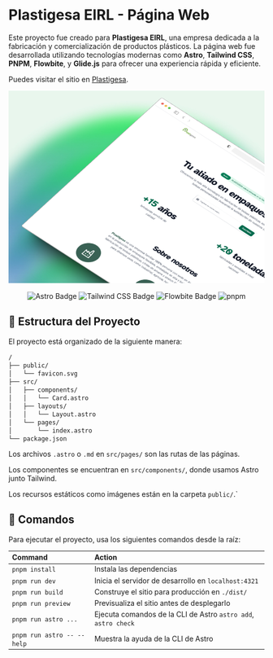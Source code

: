 # Plastigesa EIRL - Página Web

Este proyecto fue creado para **Plastigesa EIRL**, una empresa dedicada a la fabricación y comercialización de productos plásticos. La página web fue desarrollada utilizando tecnologías modernas como **Astro**, **Tailwind CSS**, **PNPM**, **Flowbite**, y **Glide.js** para ofrecer una experiencia rápida y eficiente.

Puedes visitar el sitio en [Plastigesa](https://plastigesa.netlify.app/).

<div align="center">
<a href="https://plastigesa.netlify.app/">
<img src="./public/mokup.png">
</a>
<p></p>
</div>

<div align="center">

![Astro Badge](https://img.shields.io/badge/Astro-FF3E00?logo=astro&logoColor=fff&style=flat)
![Tailwind CSS Badge](https://img.shields.io/badge/Tailwind%20CSS-06B6D4?logo=tailwindcss&logoColor=fff&style=flat)
![Flowbite Badge](https://img.shields.io/badge/Flowbite-0284c7?logo=flowbite&logoColor=fff&style=flat)
![pnpm](https://img.shields.io/badge/pnpm-f9ad00?logo=pnpm&logoColor=f9ad00&color=gray)



</div>

## 🚀 Estructura del Proyecto

El proyecto está organizado de la siguiente manera:

```text
/
├── public/
│   └── favicon.svg
├── src/
│   ├── components/
│   │   └── Card.astro
│   ├── layouts/
│   │   └── Layout.astro
│   └── pages/
│       └── index.astro
└── package.json
```

Los archivos `.astro` o `.md` en `src/pages/` son las rutas de las páginas.

Los componentes se encuentran en `src/components/`, donde usamos Astro junto Tailwind.

Los recursos estáticos como imágenes están en la carpeta `public/`.`

## 🧞 Comandos

Para ejecutar el proyecto, usa los siguientes comandos desde la raíz:

| Command                    | Action                                                         |
| :------------------------  | :------------------------------------------------------------- |
| `pnpm install`             | Instala las dependencias                                       |
| `pnpm run dev`             | Inicia el servidor de desarrollo en `localhost:4321`           |
| `pnpm run build`           | Construye el sitio para producción en `./dist/`                |
| `pnpm run preview`         | Previsualiza el sitio antes de desplegarlo                     |
| `pnpm run astro ...`       | Ejecuta comandos de la CLI de Astro `astro add`, `astro check` |
| `pnpm run astro -- --help` | Muestra la ayuda de la CLI de Astro                            |
